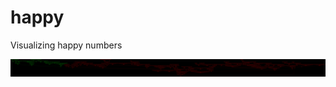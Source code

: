 # happy
Visualizing happy numbers

![A graph](https://github.com/aaronferrucci/happy/blob/master/happy.png)
